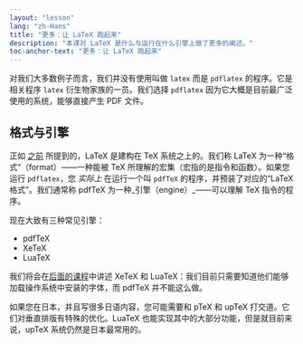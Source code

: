 ```yaml
---
layout: "lesson"
lang: "zh-Hans"
title: "更多：让 LaTeX 跑起来"
description: "本课对 LaTeX 是什么与运行在什么引擎上做了更多的阐述。"
toc-anchor-text: "更多：让 LaTeX 跑起来"
---
```


对我们大多数例子而言，我们并没有使用叫做 `latex` 而是 `pdflatex` 的程序。它是相关程序 `latex` 衍生物家族的一员。我们选择 `pdflatex` 因为它大概是目前最广泛使用的系统，能够直接产生 PDF 文件。

## 格式与引擎

正如 [之前](more-01) 所提到的，LaTeX 是建构在 TeX 系统之上的。我们称 LaTeX 为一种“格式”（format）——一种能被 TeX 所理解的宏集（宏指的是指令和函数）。如果您运行 `pdflatex`，您 _实际上_ 在运行一个叫 `pdfTeX` 的程序，并预装了对应的“LaTeX 格式”。我们通常称 pdfTeX 为一种_引擎（engine）_——可以理解 TeX 指令的程序。

现在大致有三种常见引擎：

- pdfTeX
- XeTeX
- LuaTeX

我们将会在[后面的课程](lesson-14)中讲述 XeTeX 和 LuaTeX：我们目前只需要知道他们能够加载操作系统中安装的字体，而 pdfTeX 并不能这么做。

如果您在日本，并且写很多日语内容，您可能需要和 pTeX 和 upTeX 打交道。它们对垂直排版有特殊的优化。LuaTeX 也能实现其中的大部分功能，但是就目前来说，upTeX 系统仍然是日本最常用的。
